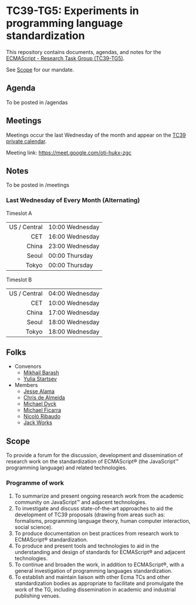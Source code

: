 # TC39-TG5: Experiments in programming language standardization

This repository contains documents, agendas, and notes for the [ECMAScript - Research Task Group (TC39-TG5)](https://ecma-international.org/task-groups/tc39-tg5/).

See [Scope](#scope) for our mandate.

## Agenda

To be posted in /agendas

## Meetings

Meetings occur the last Wednesday of the month and appear on the [TC39 private calendar](https://github.com/tc39/Reflector#tc39-private-calendar).

Meeting link: https://meet.google.com/oti-hukx-zgc

## Notes

To be posted in /meetings

### Last Wednesday of Every Month (Alternating)

Timeslot A

|              |                 |
| -----------: | --------------- |
| US / Central | 10:00 Wednesday |
|          CET | 16:00 Wednesday |
|        China | 23:00 Wednesday |
|        Seoul | 00:00 Thursday  |
|        Tokyo | 00:00 Thursday  |

Timeslot B

|              |                 |
| -----------: | --------------- |
| US / Central | 04:00 Wednesday |
|          CET | 10:00 Wednesday |
|        China | 17:00 Wednesday |
|        Seoul | 18:00 Wednesday |
|        Tokyo | 18:00 Wednesday |

## Folks

- Convenors
  - [Mikhail Barash](https://github.com/mikbar-uib)
  - [Yulia Startsev](https://github.com/codehag)
- Members
  - [Jesse Alama](https://github.com/jessealama)
  - [Chris de Almeida](https://github.com/ctcpip)
  - [Michael Dyck](https://github.com/jmdyck)
  - [Michael Ficarra](https://github.com/michaelficarra)
  - [Nicolò Ribaudo](https://github.com/nicolo-ribaudo)
  - [Jack Works](https://github.com/Jack-Works)

## Scope

To provide a forum for the discussion, development and dissemination of research work on the standardization of ECMAScript® (the JavaScript™ programming language) and related technologies.

### Programme of work

1. To summarize and present ongoing research work from the academic community on JavaScript™ and adjacent technologies.
1. To investigate and discuss state-of-the-art approaches to aid the development of TC39 proposals (drawing from areas such as: formalisms, programming language theory, human computer interaction, social science).
1. To produce documentation on best practices from research work to ECMAScript® standardization.
1. To produce and present tools and technologies to aid in the understanding and design of standards for ECMAScript® and adjacent technologies.
1. To continue and broaden the work, in addition to ECMAScript®, with a general investigation of programming languages standardization.
1. To establish and maintain liaison with other Ecma TCs and other standardization bodies as appropriate to facilitate and promulgate the work of the TG, including dissemination in academic and industrial publishing venues.

